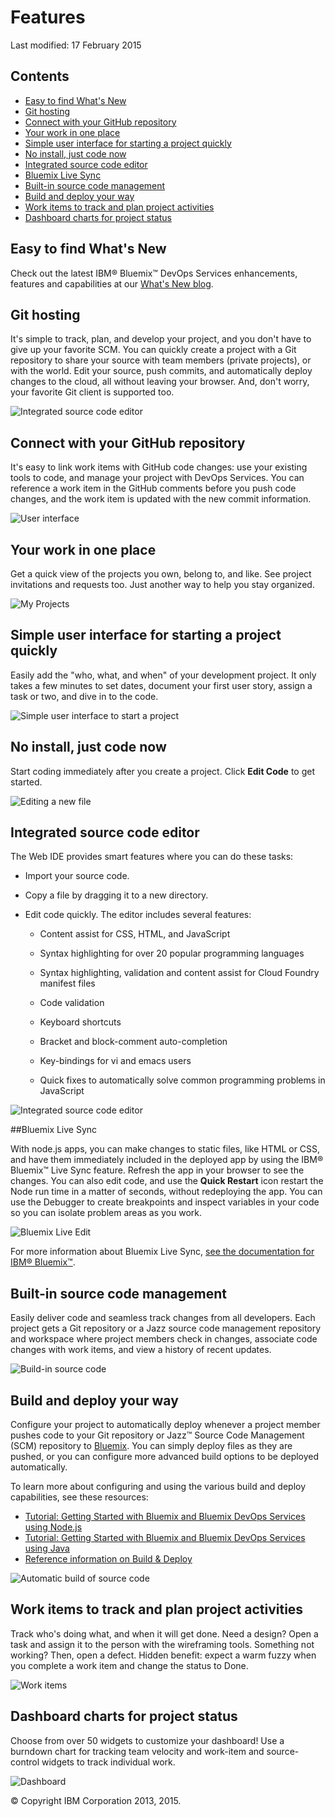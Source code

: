 # Features

Last modified: 17 February 2015

## Contents
* [Easy to find What's New](#whatsnew)
* [Git hosting](#githosting)
* [Connect with your GitHub repository](#gitrepo)
* [Your work in one place](#yourwork)
* [Simple user interface for starting a project quickly](#simpleui)
* [No install, just code now](#noinstall)
* [Integrated source code editor](#editor)
* [Bluemix Live Sync](#sync)
* [Built-in source code management](#scm)
* [Build and deploy your way](#build)
* [Work items to track and plan project activities](#wis)
* [Dashboard charts for project status](#dashboard)

<a name='whatsnew'></a>
## Easy to find What's New
Check out the latest IBM® Bluemix™ DevOps Services enhancements, features and capabilities at our [What's New blog](https://developer.ibm.com/devops-services/category/whats-new/).							

<a name='githosting'></a>
## Git hosting

It's simple to track, plan, and develop your project, and you don't have to 
give up your favorite SCM.  You can quickly create a project with a 
Git repository to share your source with team members (private 
projects), or with the world.  Edit your source, push commits, and 
automatically deploy changes to	the cloud, all without leaving your
browser. And, don't worry, your favorite Git client is supported too.
 
![Integrated source code editor](/features/images/git-hosting.png)		

<a name='gitrepo'></a>
## Connect with your GitHub repository
			
It's easy to link work items with GitHub code changes: use your existing 
tools to code, and manage your project with  DevOps Services.  You 
can reference a work item in the GitHub comments before you push 
code changes, and the work item is updated with the new commit information.

![User interface](/features/images/GitIntegration.png)		

<a name='yourwork'></a>
## Your work in one place

Get a quick view of the projects you own, belong to, and
 like. See project invitations and requests too. Just another way 
to help you stay organized.

![My Projects](/features/images/my_projects.png)																		 


<a name='simpleui'></a>
## Simple user interface for starting a project quickly

Easily add the "who, what, and when" of your development project. It only takes a few minutes to set dates, document your first user story, assign a task or two, and dive in to the code.

![Simple user interface to start a project](/features/images/jazzhub-project-new.png)																				

<a name='noinstall'></a>
## No install, just code now

Start coding immediately after you create a project. 
Click **Edit Code** to get started.

![Editing a new file](/features/images/jazzhub-editor-new-file.png)			

											

<a name='editor'></a>
## Integrated source code editor

The Web IDE provides smart features where you can do these tasks:

* Import your source code.

* Copy a file by dragging it to a new directory.

* Edit code quickly. The editor includes several features:

   * Content assist for CSS, HTML, and JavaScript

   * Syntax highlighting for over 20 popular programming languages

   * Syntax highlighting, validation and content assist for Cloud Foundry manifest files

   * Code validation

   * Keyboard shortcuts

   * Bracket and block-comment auto-completion

   * Key-bindings for vi and emacs users 

   * Quick fixes to automatically solve common programming problems in JavaScript

![Integrated source code editor](/features/images/jazzhub-editor.png)											



<a name='sync'></a>
##Bluemix Live Sync

With node.js apps, you can make changes to static files, like HTML or CSS, and have them immediately included in the deployed app by using the IBM® Bluemix™ Live Sync feature. Refresh the app in your browser to see the changes. You can also edit code, and use the **Quick Restart** icon restart the Node run time in a matter of seconds, without redeploying the app. You can use the Debugger to create breakpoints and inspect variables in your code so you can isolate problem areas as you work.

![Bluemix Live Edit](/features/images/live_edit.png)	

For more information about Bluemix Live Sync, [see the documentation for IBM&reg; Bluemix&trade;](https://www.ng.bluemix.net/docs/#manageapps/bluemixlive.html#bluemixlive).


<a name='scm'></a>
## Built-in source code management						

Easily deliver code and seamless track changes from all developers. 
Each project gets a Git repository or a Jazz source code management
 repository and workspace where project members check in changes, 
associate code changes with work items, and view a history of recent 
updates.

![Build-in source code](/features/images/SCMUIs.png)																				



<a name='build'></a>
## Build and deploy your way

Configure your project to automatically deploy whenever a project member pushes code to your Git repository or Jazz&trade;  Source Code Management (SCM) repository to [Bluemix](//bluemix.net/ "Bluemix"). You can simply deploy files as they are pushed, or you
can configure more advanced build options to be deployed automatically.

To learn more about configuring and using the various build and deploy capabilities,
see these resources:

* [Tutorial: Getting Started with Bluemix and Bluemix DevOps Services using Node.js](/tutorials/jazzeditor)
* [Tutorial: Getting Started with Bluemix and Bluemix DevOps Services using Java](/tutorials/jazzeditorjava)
* [Reference information on Build & Deploy](/docs/reference/deploy)


![Automatic build of source code](/features/images/automatic-build-source-code.png)
									
							

<a name='wis'></a>
## Work items to track and plan project activities						

Track who's doing what, and when it will get done. Need a design? Open a task
 and assign it to the person with the wireframing tools. Something 
not working? Then, open a defect.  Hidden benefit: expect a warm 
fuzzy when you complete a work item and change the status to Done.

![Work items](/features/images/WorkItemsMain.png)		
		
<a name='dashboard'></a>
## Dashboard charts for project status										

Choose from over 50 widgets to customize your dashboard! Use a burndown chart 
for tracking team velocity and work-item and source-control widgets
 to track individual work.
 
![Dashboard](/features/images/Charts.png)

&copy; Copyright IBM Corporation 2013, 2015.

